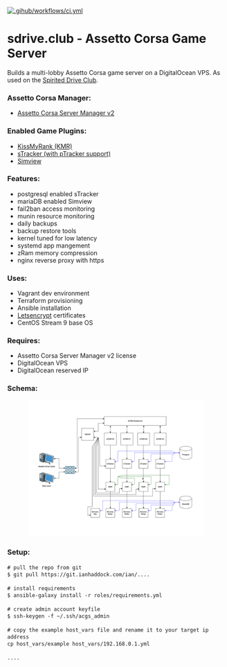 [![.gihub/workflows/ci.yml](https://github.com/ianhaddock/sdrive.club/actions/workflows/ci.yml/badge.svg)](https://github.com/ianhaddock/sdrive.club/actions/workflows/ci.yml)

# sdrive.club - Assetto Corsa Game Server
Builds a multi-lobby Assetto Corsa game server on a DigitalOcean VPS. As used on the [Spirited Drive Club][4].

### Assetto Corsa Manager:
* [Assetto Corsa Server Manager v2][1]

### Enabled Game Plugins:
* [KissMyRank (KMR)][2] 
* [sTracker (with pTracker support)][5]
* [Simview][6]

### Features:
* postgresql enabled sTracker
* mariaDB enabled Simview
* fail2ban access monitoring
* munin resource monitoring
* daily backups
* backup restore tools
* kernel tuned for low latency
* systemd app mangement
* zRam memory compression
* nginx reverse proxy with https

### Uses:
* Vagrant dev environment
* Terraform provisioning
* Ansible installation
* [Letsencrypt][3] certificates
* CentOS Stream 9 base OS

### Requires:
* Assetto Corsa Server Manager v2 license
* DigitalOcean VPS
* DigitalOcean reserved IP

### Schema:
<p align="center">
  <img width="80%" height="auto" src="https://raw.githubusercontent.com/ianhaddock/sdrive.club/main/roles/acmanager/acmanager-schema.png">
</p>

### Setup:

```
# pull the repo from git
$ git pull https://git.ianhaddock.com/ian/....

# install requirements
$ ansible-galaxy install -r roles/requirements.yml

# create admin account keyfile
$ ssh-keygen -f ~/.ssh/acgs_admin

# copy the example host_vars file and rename it to your target ip address
cp host_vars/example host_vars/192.168.0.1.yml

....

```


[1]: https://github.com/JustaPenguin/assetto-server-manager
[2]: https://www.racedepartment.com/downloads/kissmyrank-local-assetto-corsa-server-plugin.17667/
[3]: https://certbot.eff.org/
[4]: https://sdrive.club/
[5]: https://www.racedepartment.com/downloads/stracker.3510/
[6]: https://www.racedepartment.com/downloads/simview.35249/
